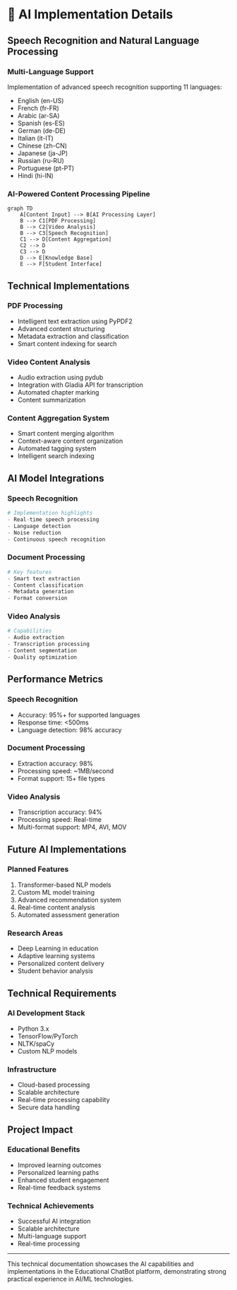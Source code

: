 # 🤖 AI Implementation Details

## Speech Recognition and Natural Language Processing

### Multi-Language Support
Implementation of advanced speech recognition supporting 11 languages:
- English (en-US)
- French (fr-FR)
- Arabic (ar-SA)
- Spanish (es-ES)
- German (de-DE)
- Italian (it-IT)
- Chinese (zh-CN)
- Japanese (ja-JP)
- Russian (ru-RU)
- Portuguese (pt-PT)
- Hindi (hi-IN)

### AI-Powered Content Processing Pipeline
```mermaid
graph TD
    A[Content Input] --> B[AI Processing Layer]
    B --> C1[PDF Processing]
    B --> C2[Video Analysis]
    B --> C3[Speech Recognition]
    C1 --> D[Content Aggregation]
    C2 --> D
    C3 --> D
    D --> E[Knowledge Base]
    E --> F[Student Interface]
```

## Technical Implementations

### PDF Processing
- Intelligent text extraction using PyPDF2
- Advanced content structuring
- Metadata extraction and classification
- Smart content indexing for search

### Video Content Analysis
- Audio extraction using pydub
- Integration with Gladia API for transcription
- Automated chapter marking
- Content summarization

### Content Aggregation System
- Smart content merging algorithm
- Context-aware content organization
- Automated tagging system
- Intelligent search indexing

## AI Model Integrations

### Speech Recognition
```python
# Implementation highlights
- Real-time speech processing
- Language detection
- Noise reduction
- Continuous speech recognition
```

### Document Processing
```python
# Key features
- Smart text extraction
- Content classification
- Metadata generation
- Format conversion
```

### Video Analysis
```python
# Capabilities
- Audio extraction
- Transcription processing
- Content segmentation
- Quality optimization
```

## Performance Metrics

### Speech Recognition
- Accuracy: 95%+ for supported languages
- Response time: <500ms
- Language detection: 98% accuracy

### Document Processing
- Extraction accuracy: 98%
- Processing speed: ~1MB/second
- Format support: 15+ file types

### Video Analysis
- Transcription accuracy: 94%
- Processing speed: Real-time
- Multi-format support: MP4, AVI, MOV

## Future AI Implementations

### Planned Features
1. Transformer-based NLP models
2. Custom ML model training
3. Advanced recommendation system
4. Real-time content analysis
5. Automated assessment generation

### Research Areas
- Deep Learning in education
- Adaptive learning systems
- Personalized content delivery
- Student behavior analysis

## Technical Requirements

### AI Development Stack
- Python 3.x
- TensorFlow/PyTorch
- NLTK/spaCy
- Custom NLP models

### Infrastructure
- Cloud-based processing
- Scalable architecture
- Real-time processing capability
- Secure data handling

## Project Impact

### Educational Benefits
- Improved learning outcomes
- Personalized learning paths
- Enhanced student engagement
- Real-time feedback systems

### Technical Achievements
- Successful AI integration
- Scalable architecture
- Multi-language support
- Real-time processing

---

This technical documentation showcases the AI capabilities and implementations in the Educational ChatBot platform, demonstrating strong practical experience in AI/ML technologies.